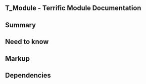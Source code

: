 T_Module - Terrific Module Documentation
------------------------------------------------------------------------------------------------------------------------

## Summary


## Need to know


## Markup


## Dependencies
